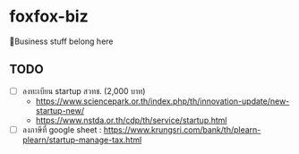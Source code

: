 # foxfox-biz
💼Business stuff belong here

## TODO
- [ ] ลงทะเบียน startup สวทช. (2,000 บาท)
    - https://www.sciencepark.or.th/index.php/th/innovation-update/new-startup-new/
    - https://www.nstda.or.th/cdp/th/service/startup.html
- [ ] ลงภาษีที่ google sheet : https://www.krungsri.com/bank/th/plearn-plearn/startup-manage-tax.html
